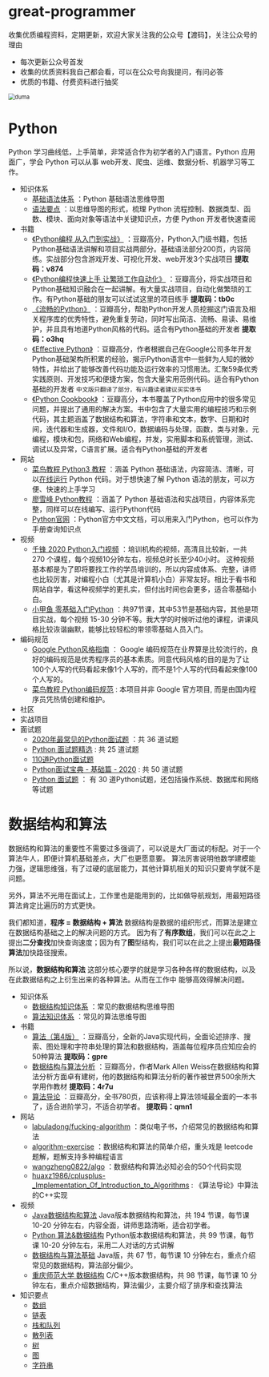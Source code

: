 # great-programmer

收集优质编程资料，定期更新，欢迎大家关注我的公众号【渡码】，关注公众号的理由

* 每次更新公众号首发
* 收集的优质资料我自己都会看，可以在公众号向我提问，有问必答
* 优质的书籍、付费资料进行抽奖

<img src="https://files-cdn.cnblogs.com/files/duma/duma.bmp" alt="duma" style="zoom: 80%;" />

# Python

Python 学习曲线低，上手简单，非常适合作为初学者的入门语言。Python 应用面广，学会 Python
可以从事 web开发、爬虫、运维、数据分析、机器学习等工作。

* 知识体系
    * [基础语法体系](python/思维导图/基础语法体系.png) ：Python 基础语法思维导图
    * [语法要点](python/思维导图/语法要点.md) ：以思维导图的形式，梳理 Python 流程控制、数据类型、函数、模块、面向对象等语法中关键知识点，方便 Python 开发者快速查阅
* 书籍
    * [《Python编程 从入门到实战》](https://pan.baidu.com/s/1rmzIgWltywO7Xeehti2keA) ：豆瓣高分，Python入门级书籍，包括Python基础语法讲解和项目实战两部分。基础语法部分200页，内容简练。实战部分包含游戏开发、可视化开发、web开发3个实战项目 **提取码：v874** 
    * [《Python编程快速上手 让繁琐工作自动化》](https://pan.baidu.com/s/126C8bzt7lQu2CEUdcoTT6A) ：豆瓣高分，将实战项目和Python基础知识融合在一起讲解。有大量实战项目，自动化做繁琐的工作。有Python基础的朋友可以试试这里的项目练手 **提取码：tb0c**
    * [《流畅的Python》](https://pan.baidu.com/s/1Pu42akHLpqZPpDCpQZKiJA) ：豆瓣高分，帮助Python开发人员挖掘这门语言及相关程序库的优秀特性，避免重复劳动，同时写出简洁、流畅、易读、易维护，并且具有地道Python风格的代码。适合有Python基础的开发者 **提取码：o3hq**
    * [《Effective Python》](https://guoruibiao.gitbooks.io/effective-python/content/) ：豆瓣高分，作者根据自己在Google公司多年开发Python基础架构所积累的经验，揭示Python语言中一些鲜为人知的微妙特性，并给出了能够改善代码功能及运行效率的习惯用法。汇聚59条优秀实践原则、开发技巧和便捷方案，包含大量实用范例代码。适合有Python基础的开发者 `中文版只翻译了部分，有兴趣读者建议买实体书`
    * [《Python Cookbook》](https://python3-cookbook.readthedocs.io/zh_CN/latest/) ：豆瓣高分，本书覆盖了Python应用中的很多常见问题，并提出了通用的解决方案。书中包含了大量实用的编程技巧和示例代码，其主题涵盖了数据结构和算法，字符串和文本，数字、日期和时间，迭代器和生成器，文件和I/O，数据编码与处理，函数，类与对象，元编程，模块和包，网络和Web编程，并发，实用脚本和系统管理，测试、调试以及异常，C语言扩展。适合有Python基础的开发者
* 网站
    * [菜鸟教程 Python3 教程](https://www.runoob.com/python3/python3-tutorial.html) ：涵盖 Python 基础语法，内容简洁、清晰，可以[在线运行](https://www.runoob.com/try/runcode.php?filename=HelloWorld&type=python3) Python 代码。对于想快速了解 Python 语法的朋友，可以方便、快速的上手学习
    * [廖雪峰 Python教程](https://www.liaoxuefeng.com/wiki/1016959663602400) ：涵盖了 Python 基础语法和实战项目，内容体系完整，同样可以在线编写、运行Python代码
    * [Python官网](https://docs.python.org/zh-cn/3/) ：Python官方中文文档，可以用来入门Python，也可以作为手册查询知识点
* 视频
    * [千锋 2020 Python入门视频](http://video.mobiletrain.org/course/index/courseId/763) ：培训机构的视频，高清且比较新，一共 270 个课程，每个视频10分钟左右，视频总时长至少40小时。
      这种视频基本都是为了即将要找工作的学员培训的，所以内容成体系、完整，讲师也比较厉害，对编程小白（尤其是计算机小白）非常友好。相比于看书和网站自学，看这种视频学的更扎实，但付出时间也会更多，适合零基础小白。
    * [小甲鱼 零基础入门Python](https://www.bilibili.com/video/BV1Fs411A7HZ?spm_id_from=333.999.0.0) ：共97节课，其中53节是基础内容，其他是项目实战，每个视频 15-30 分钟不等。我大学的时候听过他的课程，讲课风格比较诙谐幽默，能够比较轻松的带领零基础人员入门。
* 编码规范
    * [Google Python风格指南](https://google-styleguide.readthedocs.io/zh_CN/latest/google-python-styleguide/contents.html) ： Google 编码规范在业界算是比较流行的，良好的编码规范是优秀程序员的基本素质。同意代码风格的目的是为了让100个人写的代码看起来像1个人写的，而不是1个人写的代码看起来像100个人写的。
    * [菜鸟教程 Python编码规范](https://www.runoob.com/w3cnote/google-python-styleguide.html) : 本项目并非 Google 官方项目, 而是由国内程序员凭热情创建和维护。
* 社区
* 实战项目
* 面试题
    * [2020年最常见的Python面试题](https://www.jianshu.com/p/232d3798af55) ：共 36 道试题
    * [Python 面试题精选](https://python.fasionchan.com/zh_CN/latest/interview/index.html) : 共 25 道试题
    * [110道Python面试题](https://zhuanlan.zhihu.com/p/54430650)
    * [Python面试宝典 - 基础篇 - 2020](https://github.com/jackfrued/Python-Interview-Bible/blob/master/Python%E9%9D%A2%E8%AF%95%E5%AE%9D%E5%85%B8-%E5%9F%BA%E7%A1%80%E7%AF%87-2020.md) : 共 50 道试题
    * [Python 面试题](https://github.com/taizilongxu/interview_python) ： 有 30 道Python试题，还包括操作系统、数据库和网络等试题

# 数据结构和算法

数据结构和算法的重要性不需要过多强调了，可以说是大厂面试的标配。对于一个算法牛人，即便计算机基础差点，大厂也更愿意要。
算法厉害说明他数学建模能力强，逻辑思维强，有了过硬的底层能力，其他计算机相关的知识只要肯学就不是问题。

另外，算法不光用在面试上，工作里也是能用到的，比如做导航规划，用最短路径算法肯定比遍历的方式更快。

我们都知道，**程序 = 数据结构 + 算法** 数据结构是数据的组织形式，而算法是建立在数据结构基础之上的解决问题的方式。
因为有了**有序数组**，我们可以在此之上提出**二分查找**加快查询速度；因为有了**图**型结构，我们可以在此之上提出**最短路径算法**加快路径搜索。

所以说，**数据结构和算法** 这部分核心要学的就是学习各种各样的数据结构，以及在此数据结构之上衍生出来的各种算法。从而在工作中
能够高效得解决问题。

* 知识体系
    * [数据结构知识体系](https://p6-juejin.byteimg.com/tos-cn-i-k3u1fbpfcp/e21c2114d5104108b841c90ac6636bc8~tplv-k3u1fbpfcp-watermark.image?) ：常见的数据结构思维导图
    * [算法知识体系](https://p1-juejin.byteimg.com/tos-cn-i-k3u1fbpfcp/e763f0450c1245b3989775a2196fb40b~tplv-k3u1fbpfcp-watermark.image?) ：常见的算法思维导图
* 书籍
    * [算法（第4版）](https://pan.baidu.com/s/1IK25UHvMkpBqAKuKKc-OBA) ：豆瓣高分，全新的Java实现代码，全面论述排序、搜索、图处理和字符串处理的算法和数据结构，涵盖每位程序员应知应会的50种算法 **提取码：gpre**
    * [数据结构与算法分析](https://pan.baidu.com/s/1Xnn3WITHC337Aa_Hy9LrEw) ：豆瓣高分，作者Mark Allen Weiss在数据结构和算法分析方面卓有建树，他的数据结构和算法分析的著作被世界500余所大学用作教材 **提取码：4r7u**
    * [算法导论](https://pan.baidu.com/s/1-cFXYawtzZdU_TRr4q310Q) ：豆瓣高分，全书780页，应该称得上算法领域最全面的一本书了，适合进阶学习，不适合初学者。 **提取码：qmn1**
* 网站
    * [labuladong/fucking-algorithm](https://github.com/labuladong/fucking-algorithm) ：类似电子书，介绍常见的数据结构和算法
    * [algorithm-exercise](https://algorithm.yuanbin.me/zh-hans/) ：数据结构和算法的简单介绍，重头戏是 leetcode 题解，题解支持多种编程语言
    * [wangzheng0822/algo](https://github.com/wangzheng0822/algo) ：数据结构和算法必知必会的50个代码实现
    * [huaxz1986/cplusplus-_Implementation_Of_Introduction_to_Algorithms](https://github.com/huaxz1986/cplusplus-_Implementation_Of_Introduction_to_Algorithms) : 《算法导论》中算法的C++实现
* 视频
    * [Java数据结构和算法](https://www.bilibili.com/video/BV1E4411H73v?spm_id_from=333.999.0.0) Java版本数据结构和算法，共 194 节课，每节课 10-20 分钟左右，内容全面，讲师思路清晰，适合初学者。
    * [Python 算法&数据结构](https://study.163.com/course/introduction.htm?courseId=1209405932#/courseDetail?tab=1) Python版本数据结构和算法，共 99 节课，每节课 10-20 分钟左右，采用二人对话的方式讲解
    * [数据结构与算法基础](https://www.bilibili.com/video/BV1Zt411o7Rn?from=search&seid=3480001791353866209&spm_id_from=333.337.0.0) Java版，共 67 节，每节课 10 分钟左右，重点介绍常见的数据结构，算法部分偏少。
    * [重庆师范大学 数据结构](https://study.163.com/course/introduction/1005638005.htm?inLoc=ss_ssjg_tjlb_%E6%95%B0%E6%8D%AE%E7%BB%93%E6%9E%84) C/C++版本数据结构，共 98 节课，每节课 10 分钟左右，重点介绍数据结构，算法偏少，主要介绍了排序和查找算法
* 知识要点
    * [数组](数据结构和算法/数组.md) 
    * [链表](数据结构和算法/链表.md)
    * [栈和队列](数据结构和算法/栈和队列.md)
    * [散列表](数据结构和算法/散列表.md)
    * [树](数据结构和算法/树.md)
    * [图](数据结构和算法/图.md)
    * [字符串](数据结构和算法/字符串.md)
